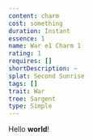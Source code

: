 ```yaml
---
content: charm
cost: something
duration: Instant
essence: 1
name: War e1 Charm 1
rating: 1
requires: []
shortDescription: ~
splat: Second Sunrise
tags: []
trait: War
tree: Sargent
type: Simple
---
```


Hello **world**!
